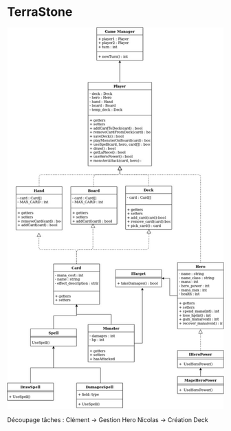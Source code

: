 # TerraStone

![UML](https://github.com/JavaSTMN/TerraStone/blob/master/UML%20TerraStone.jpg)

Découpage tâches : 
Clément -> Gestion Hero
Nicolas -> Création Deck

